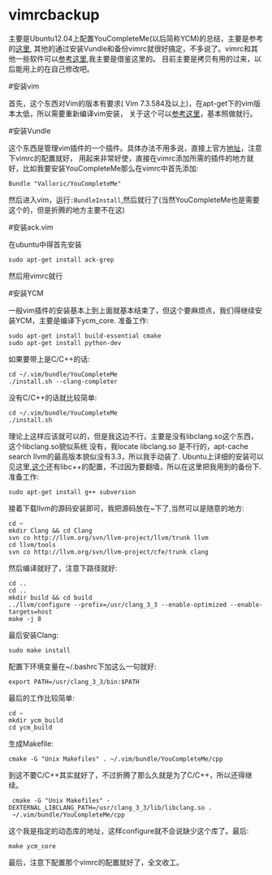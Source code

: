 vimrcbackup
===============================================


主要是Ubuntu12.04上配置YouCompleteMe(以后简称YCM)的总结，主要是参考的[这里][YCM],
其他的通过安装Vundle和备份vimrc就很好搞定，不多说了。vimrc和其他一些软件可以[参考这里][k-vim],我主要是借鉴这里的。
目前主要是拷贝有用的过来，以后能用上的在自己修改吧。



#安装vim


首先，这个东西对Vim的版本有要求( Vim 7.3.584及以上)，在apt-get下的vim版本太低，所以需要重新编译vim安装，
关于这个可以[参考这里][vim-build]，基本照做就行。

#安装Vundle

这个东西是管理vim插件的一个插件。具体办法不用多说，直接上官方[地址][vundle]，注意下vimrc的配置就好，
用起来非常好使，直接在vimrc添加所需的插件的地方就好，比如我要安装YouCompleteMe那么在vimrc中首先添加:

    Bundle "Valloric/YouCompleteMe"

然后进入vim，运行`:BundleInstall`,然后就行了(当然YouCompleteMe也是需要这个的，但是折腾的地方主要不在这)

#安装ack.vim

在ubuntu中得首先安装

    sudo apt-get install ack-grep

然后用vimrc就行

#安装YCM

一般vim插件的安装基本上到上面就基本结束了，但这个要麻烦点，我们得继续安装YCM，主要是编译下ycm_core.
准备工作:

    sudo apt-get install build-essential cmake
    sudo apt-get install python-dev

如果要带上是C/C++的话:

    cd ~/.vim/bundle/YouCompleteMe
    ./install.sh --clang-completer

没有C/C++的话就比较简单:

    cd ~/.vim/bundle/YouCompleteMe
    ./install.sh

理论上这样应该就可以的，但是我这边不行，主要是没有libclang.so这个东西，这个libclang.so貌似系统
没有，我locate libclang.so 是不行的，apt-cache search llvm的最高版本貌似没有3.3，所以我手动装了.
Ubuntu上详细的安装可以见这里,[这个][install-llvm-clang]还有libc++的配置，不过因为要翻墙，所以在这里把我用到的备份下.
准备工作:

    sudo apt-get install g++ subversion

接着下载llvm的源码安装即可，我把源码放在~下了,当然可以是随意的地方:

    cd ~
    mkdir Clang && cd Clang
    svn co http://llvm.org/svn/llvm-project/llvm/trunk llvm
    cd llvm/tools
    svn co http://llvm.org/svn/llvm-project/cfe/trunk clang

然后编译就好了，注意下路径就好:

    cd ..
    cd ..
    mkdir build && cd build
    ../llvm/configure --prefix=/usr/clang_3_3 --enable-optimized --enable-targets=host
    make -j 8

最后安装Clang:

    sudo make install

配置下环境变量在~/.bashrc下加这么一句就好:

    export PATH=/usr/clang_3_3/bin:$PATH

最后的工作比较简单:

    cd ~
    mkdir ycm_build
    cd ycm_build

生成Makefile:

    cmake -G "Unix Makefiles" . ~/.vim/bundle/YouCompleteMe/cpp

到这不要C/C++其实就好了，不过折腾了那么久就是为了C/C++，所以还得继续。

     cmake -G "Unix Makefiles" -DEXTERNAL_LIBCLANG_PATH=/usr/clang_3_3/lib/libclang.so .
     ~/.vim/bundle/YouCompleteMe/cpp

这个我是指定的动态库的地址，这样configure就不会说缺少这个库了。最后:

    make ycm_core

最后，注意下配置那个vimrc的配置就好了，全文收工。

[YCM]: https://github.com/Valloric/YouCompleteMe
[vundle]: https://github.com/gmarik/vundle#about
[vim-build]: https://github.com/Valloric/YouCompleteMe/wiki/Building-Vim-from-source
[install-llvm-clang]:http://solarianprogrammer.com/2013/01/17/building-clang-libcpp-ubuntu-linux/
[k-vim]: https://github.com/wklken/k-vim
